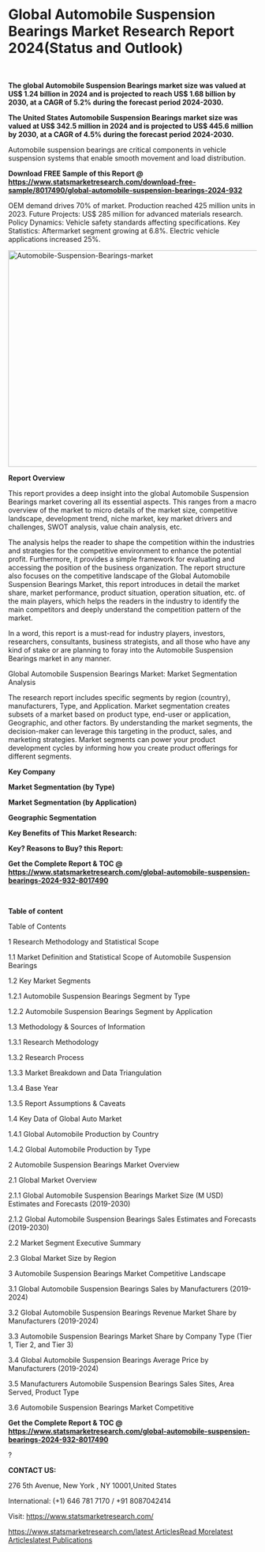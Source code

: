 <h1>Global Automobile Suspension Bearings Market Research Report 2024(Status and Outlook)</h1><br/><p><strong>The global Automobile Suspension Bearings market size was valued at US$ 1.24 billion in 2024 and is projected to reach US$ 1.68 billion by 2030, at a <strong>CAGR</strong> of 5.2% during the forecast period 2024-2030.</strong></p>
 
 
 
 <p><strong>The United States Automobile Suspension Bearings market size was valued at US$ 342.5 million in 2024 and is projected to US$ 445.6 million by 2030, at a <strong>CAGR</strong> of 4.5% during the forecast period 2024-2030.</strong></p>
 
 
 
 <p>Automobile suspension bearings are critical components in vehicle suspension systems that enable smooth movement and load distribution.</p>
 
 
 
 <p><strong>Download FREE Sample of this Report @ <a href="https://www.statsmarketresearch.com/download-free-sample/8017490/global-automobile-suspension-bearings-2024-932">https://www.statsmarketresearch.com/download-free-sample/8017490/global-automobile-suspension-bearings-2024-932</a></strong></p>
 
 
 
 <p>OEM demand drives 70% of market. Production reached 425 million units in 2023. Future Projects: US$ 285 million for advanced materials research. Policy Dynamics: Vehicle safety standards affecting specifications. Key Statistics: Aftermarket segment growing at 6.8%. Electric vehicle applications increased 25%.</p>
 
 
 
 <p><img alt="Automobile-Suspension-Bearings-market" src="https://www.grandresearchstore.com/assets/report-images/Automobile_Suspension_Bearings_market.png" style="width: 730px; height: 438px;" /></p>
 
 
 
 <p><strong>Report Overview</strong></p>
 
 
 
 <p>This report provides a deep insight into the global Automobile Suspension Bearings market covering all its essential aspects. This ranges from a macro overview of the market to micro details of the market size, competitive landscape, development trend, niche market, key market drivers and challenges, SWOT analysis, value chain analysis, etc.</p>
 
 
 
 <p>The analysis helps the reader to shape the competition within the industries and strategies for the competitive environment to enhance the potential profit. Furthermore, it provides a simple framework for evaluating and accessing the position of the business organization. The report structure also focuses on the competitive landscape of the Global Automobile Suspension Bearings Market, this report introduces in detail the market share, market performance, product situation, operation situation, etc. of the main players, which helps the readers in the industry to identify the main competitors and deeply understand the competition pattern of the market.</p>
 
 
 
 <p>In a word, this report is a must-read for industry players, investors, researchers, consultants, business strategists, and all those who have any kind of stake or are planning to foray into the Automobile Suspension Bearings market in any manner.</p>
 
 
 
 <p>Global Automobile Suspension Bearings Market: Market Segmentation Analysis</p>
 
 
 
 <p>The research report includes specific segments by region (country), manufacturers, Type, and Application. Market segmentation creates subsets of a market based on product type, end-user or application, Geographic, and other factors. By understanding the market segments, the decision-maker can leverage this targeting in the product, sales, and marketing strategies. Market segments can power your product development cycles by informing how you create product offerings for different segments.</p>
 
 
 
 <p><strong>Key Company</strong></p>
 
 
 
 <p><strong>Market Segmentation (by Type)</strong></p>
 
 
 
 <p><strong>Market Segmentation (<strong>by Application</strong>)</strong></p>
 
 
 
 <p><strong>Geographic Segmentation</strong></p>
 
 
 
 <p><strong>Key Benefits of This Market Research:</strong></p>
 
 
 
 <p><strong>Key? <strong>Reasons to Buy</strong>? this Report:</strong></p>
 
 
 
 <div><b>Get the Complete Report & TOC @ <a href="https://www.statsmarketresearch.com/global-automobile-suspension-bearings-2024-932-8017490">https://www.statsmarketresearch.com/global-automobile-suspension-bearings-2024-932-8017490</a></b></div>
 
 
 
 <p><br />
 
 <b>Table of content</b></p>
 
 
 
 <p>Table of Contents<br />
 
 1 Research Methodology and Statistical Scope<br />
 
 1.1 Market Definition and Statistical Scope of Automobile Suspension Bearings<br />
 
 1.2 Key Market Segments<br />
 
 1.2.1 Automobile Suspension Bearings Segment by Type<br />
 
 1.2.2 Automobile Suspension Bearings Segment by Application<br />
 
 1.3 Methodology & Sources of Information<br />
 
 1.3.1 Research Methodology<br />
 
 1.3.2 Research Process<br />
 
 1.3.3 Market Breakdown and Data Triangulation<br />
 
 1.3.4 Base Year<br />
 
 1.3.5 Report Assumptions & Caveats<br />
 
 1.4 Key Data of Global Auto Market<br />
 
 1.4.1 Global Automobile Production by Country<br />
 
 1.4.2 Global Automobile Production by Type<br />
 
 2 Automobile Suspension Bearings Market Overview<br />
 
 2.1 Global Market Overview<br />
 
 2.1.1 Global Automobile Suspension Bearings Market Size (M USD) Estimates and Forecasts (2019-2030)<br />
 
 2.1.2 Global Automobile Suspension Bearings Sales Estimates and Forecasts (2019-2030)<br />
 
 2.2 Market Segment Executive Summary<br />
 
 2.3 Global Market Size by Region<br />
 
 3 Automobile Suspension Bearings Market Competitive Landscape<br />
 
 3.1 Global Automobile Suspension Bearings Sales by Manufacturers (2019-2024)<br />
 
 3.2 Global Automobile Suspension Bearings Revenue Market Share by Manufacturers (2019-2024)<br />
 
 3.3 Automobile Suspension Bearings Market Share by Company Type (Tier 1, Tier 2, and Tier 3)<br />
 
 3.4 Global Automobile Suspension Bearings Average Price by Manufacturers (2019-2024)<br />
 
 3.5 Manufacturers Automobile Suspension Bearings Sales Sites, Area Served, Product Type<br />
 
 3.6 Automobile Suspension Bearings Market Competitive</p>
 
 
 
 <div><b>Get the Complete Report & TOC @ <a href="https://www.statsmarketresearch.com/global-automobile-suspension-bearings-2024-932-8017490">https://www.statsmarketresearch.com/global-automobile-suspension-bearings-2024-932-8017490</a></b></div>
 
 
 
 <p>? </p>
 
 
 
 <p><b>CONTACT US:</b><br />
 
 276 5th Avenue, New York , NY 10001,United States<br />
 
 International: (+1) 646 781 7170 / +91 8087042414<br />
 
 Visit: <a href="https://www.statsmarketresearch.com/">https://www.statsmarketresearch.com/</a><br />
 
 <a href="https://gyeongbokgung.com">https://www.statsmarketresearch.com/</a><a href="https://hallyeomaritime.com">latest Articles</a><a href="https://jingwansa.com">Read More</a><a href="https://nguoiviet.jp/">latest Articles</a><a href="https://www.intelmarketresearch.com/">latest Publications</a></p>
